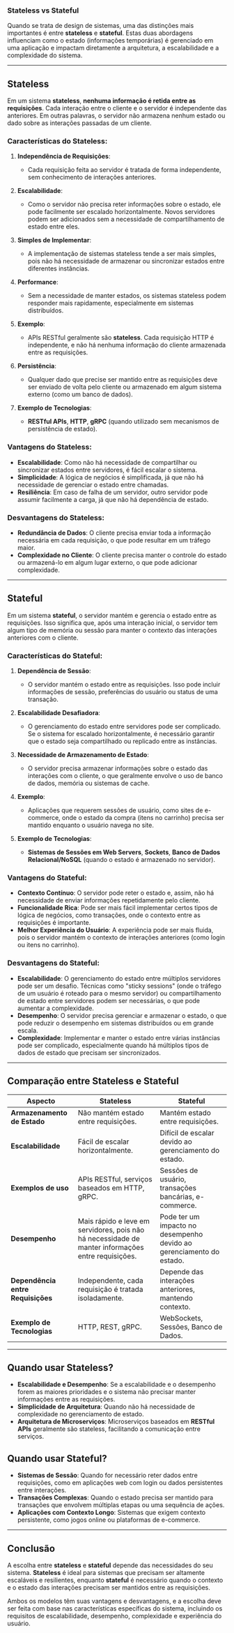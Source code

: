 ### **Stateless vs Stateful**

Quando se trata de design de sistemas, uma das distinções mais importantes é entre **stateless** e **stateful**. Estas
duas abordagens influenciam como o estado (informações temporárias) é gerenciado em uma aplicação e impactam diretamente
a arquitetura, a escalabilidade e a complexidade do sistema.

---

## **Stateless**

Em um sistema **stateless**, **nenhuma informação é retida entre as requisições**. Cada interação entre o cliente e o
servidor é independente das anteriores. Em outras palavras, o servidor não armazena nenhum estado ou dado sobre as
interações passadas de um cliente.

### **Características do Stateless:**

1. **Independência de Requisições**:
    - Cada requisição feita ao servidor é tratada de forma independente, sem conhecimento de interações anteriores.

2. **Escalabilidade**:
    - Como o servidor não precisa reter informações sobre o estado, ele pode facilmente ser escalado horizontalmente.
      Novos servidores podem ser adicionados sem a necessidade de compartilhamento de estado entre eles.

3. **Simples de Implementar**:
    - A implementação de sistemas stateless tende a ser mais simples, pois não há necessidade de armazenar ou
      sincronizar estados entre diferentes instâncias.

4. **Performance**:
    - Sem a necessidade de manter estados, os sistemas stateless podem responder mais rapidamente, especialmente em
      sistemas distribuídos.

5. **Exemplo**:
    - APIs RESTful geralmente são **stateless**. Cada requisição HTTP é independente, e não há nenhuma informação do
      cliente armazenada entre as requisições.

6. **Persistência**:
    - Qualquer dado que precise ser mantido entre as requisições deve ser enviado de volta pelo cliente ou armazenado em
      algum sistema externo (como um banco de dados).

7. **Exemplo de Tecnologias**:
    - **RESTful APIs**, **HTTP**, **gRPC** (quando utilizado sem mecanismos de persistência de estado).

### **Vantagens do Stateless:**

- **Escalabilidade**: Como não há necessidade de compartilhar ou sincronizar estados entre servidores, é fácil escalar o
  sistema.
- **Simplicidade**: A lógica de negócios é simplificada, já que não há necessidade de gerenciar o estado entre chamadas.
- **Resiliência**: Em caso de falha de um servidor, outro servidor pode assumir facilmente a carga, já que não há
  dependência de estado.

### **Desvantagens do Stateless:**

- **Redundância de Dados**: O cliente precisa enviar toda a informação necessária em cada requisição, o que pode
  resultar em um tráfego maior.
- **Complexidade no Cliente**: O cliente precisa manter o controle do estado ou armazená-lo em algum lugar externo, o
  que pode adicionar complexidade.

---

## **Stateful**

Em um sistema **stateful**, o servidor mantém e gerencia o estado entre as requisições. Isso significa que, após uma
interação inicial, o servidor tem algum tipo de memória ou sessão para manter o contexto das interações anteriores com o
cliente.

### **Características do Stateful:**

1. **Dependência de Sessão**:
    - O servidor mantém o estado entre as requisições. Isso pode incluir informações de sessão, preferências do usuário
      ou status de uma transação.

2. **Escalabilidade Desafiadora**:
    - O gerenciamento do estado entre servidores pode ser complicado. Se o sistema for escalado horizontalmente, é
      necessário garantir que o estado seja compartilhado ou replicado entre as instâncias.

3. **Necessidade de Armazenamento de Estado**:
    - O servidor precisa armazenar informações sobre o estado das interações com o cliente, o que geralmente envolve o
      uso de banco de dados, memória ou sistemas de cache.

4. **Exemplo**:
    - Aplicações que requerem sessões de usuário, como sites de e-commerce, onde o estado da compra (itens no carrinho)
      precisa ser mantido enquanto o usuário navega no site.

5. **Exemplo de Tecnologias**:
    - **Sistemas de Sessões em Web Servers**, **Sockets**, **Banco de Dados Relacional/NoSQL** (quando o estado é
      armazenado no servidor).

### **Vantagens do Stateful:**

- **Contexto Contínuo**: O servidor pode reter o estado e, assim, não há necessidade de enviar informações repetidamente
  pelo cliente.
- **Funcionalidade Rica**: Pode ser mais fácil implementar certos tipos de lógica de negócios, como transações, onde o
  contexto entre as requisições é importante.
- **Melhor Experiência do Usuário**: A experiência pode ser mais fluida, pois o servidor mantém o contexto de interações
  anteriores (como login ou itens no carrinho).

### **Desvantagens do Stateful:**

- **Escalabilidade**: O gerenciamento do estado entre múltiplos servidores pode ser um desafio. Técnicas como "sticky
  sessions" (onde o tráfego de um usuário é roteado para o mesmo servidor) ou compartilhamento de estado entre
  servidores podem ser necessárias, o que pode aumentar a complexidade.
- **Desempenho**: O servidor precisa gerenciar e armazenar o estado, o que pode reduzir o desempenho em sistemas
  distribuídos ou em grande escala.
- **Complexidade**: Implementar e manter o estado entre várias instâncias pode ser complicado, especialmente quando há
  múltiplos tipos de dados de estado que precisam ser sincronizados.

---

## **Comparação entre Stateless e Stateful**

| **Aspecto**                       | **Stateless**                                                                                      | **Stateful**                                                         |
|-----------------------------------|----------------------------------------------------------------------------------------------------|----------------------------------------------------------------------|
| **Armazenamento de Estado**       | Não mantém estado entre requisições.                                                               | Mantém estado entre requisições.                                     |
| **Escalabilidade**                | Fácil de escalar horizontalmente.                                                                  | Difícil de escalar devido ao gerenciamento do estado.                |
| **Exemplos de uso**               | APIs RESTful, serviços baseados em HTTP, gRPC.                                                     | Sessões de usuário, transações bancárias, e-commerce.                |
| **Desempenho**                    | Mais rápido e leve em servidores, pois não há necessidade de manter informações entre requisições. | Pode ter um impacto no desempenho devido ao gerenciamento do estado. |
| **Dependência entre Requisições** | Independente, cada requisição é tratada isoladamente.                                              | Depende das interações anteriores, mantendo contexto.                |
| **Exemplo de Tecnologias**        | HTTP, REST, gRPC.                                                                                  | WebSockets, Sessões, Banco de Dados.                                 |

---

## **Quando usar Stateless?**

- **Escalabilidade e Desempenho**: Se a escalabilidade e o desempenho forem as maiores prioridades e o sistema não
  precisar manter informações entre as requisições.
- **Simplicidade de Arquitetura**: Quando não há necessidade de complexidade no gerenciamento de estado.
- **Arquitetura de Microserviços**: Microserviços baseados em **RESTful APIs** geralmente são stateless, facilitando a
  comunicação entre serviços.

## **Quando usar Stateful?**

- **Sistemas de Sessão**: Quando for necessário reter dados entre requisições, como em aplicações web com login ou dados
  persistentes entre interações.
- **Transações Complexas**: Quando o estado precisa ser mantido para transações que envolvem múltiplas etapas ou uma
  sequência de ações.
- **Aplicações com Contexto Longo**: Sistemas que exigem contexto persistente, como jogos online ou plataformas de
  e-commerce.

---

## **Conclusão**

A escolha entre **stateless** e **stateful** depende das necessidades do seu sistema. **Stateless** é ideal para
sistemas que precisam ser altamente escaláveis e resilientes, enquanto **stateful** é necessário quando o contexto e o
estado das interações precisam ser mantidos entre as requisições.

Ambos os modelos têm suas vantagens e desvantagens, e a escolha deve ser feita com base nas características específicas
do sistema, incluindo os requisitos de escalabilidade, desempenho, complexidade e experiência do usuário.